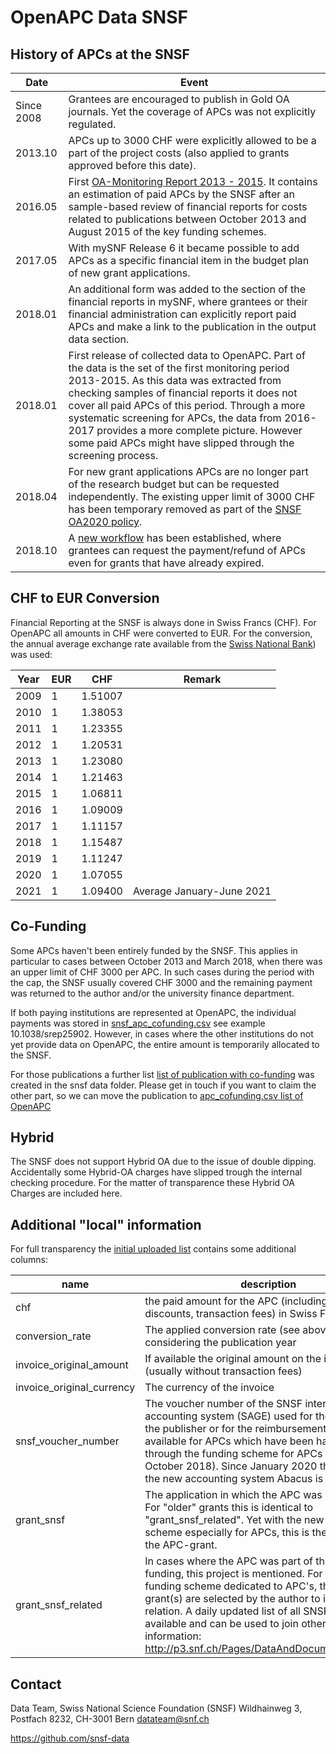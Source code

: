 

# OpenAPC Data SNSF

## History of APCs at the SNSF

| Date |Event  |
|--|--|
|Since 2008|Grantees are encouraged to publish in Gold OA journals. Yet the coverage of APCs was not explicitly regulated. |
|2013.10 |APCs up to 3000 CHF were explicitly allowed to be a part of the project costs (also applied to grants approved before this date).|
|2016.05 |First [OA-Monitoring Report 2013 - 2015](http://doi.org/10.5281/zenodo.584131). It contains an estimation of paid APCs by the SNSF after an sample-based review of financial reports for costs related to publications between October 2013 and August 2015 of the key funding schemes.
|2017.05 |With mySNF Release 6 it became possible to  add APCs as a specific financial item in the budget plan of new grant applications.
|2018.01| An additional form was added to the section of the financial reports in mySNF, where grantees or their financial administration can explicitly report paid APCs and make a link to the publication in the output data section.|
|2018.01|First release of collected data to OpenAPC. Part of the data is the set of the first monitoring period 2013-2015. As this data was extracted from checking samples of financial reports it does not cover all paid APCs of this period. Through a more systematic screening for APCs, the data from 2016-2017 provides a more complete picture. However some paid APCs might have slipped through the screening process.  |
|2018.04|For new grant applications APCs are no longer part of the research budget but can be requested independently. The existing upper limit of 3000 CHF has been temporary removed as part of the [SNSF OA2020 policy](http://www.snf.ch/en/theSNSF/research-policies/open-access/Pages/default.aspx#OA%202020%20Policy).|
|2018.10|A [new workflow](https://oa100.snf.ch/en/funding/journal-articles/) has been established, where grantees can request the payment/refund of APCs even for grants that have already expired.

## CHF to EUR Conversion

Financial Reporting at the SNSF is always done in Swiss Francs (CHF). For OpenAPC all amounts in CHF were converted to EUR. For the conversion, the annual average exchange rate available from the [Swiss National Bank](https://data.snb.ch/de/topics/ziredev#!/cube/devkua?fromDate=2010&toDate=2020&dimSel=D1(EUR1))) was used:

|Year|EUR|CHF|Remark|
|--|--|--|--|
|2009|1|1.51007||
|2010|1|1.38053||
|2011|1|1.23355||
|2012|1|1.20531||
|2013|1|1.23080||
|2014|1|1.21463||
|2015|1|1.06811||
|2016|1|1.09009||
|2017|1|1.11157||
|2018|1|1.15487||
|2019|1|1.11247||
|2020|1|1.07055||
|2021|1|1.09400|Average January-June 2021|

## Co-Funding

Some APCs haven't been entirely funded by the SNSF. This applies in particular to cases between October 2013 and March 2018, when there was an upper limit of CHF 3000 per APC. In such cases during the period with the cap, the SNSF usually covered CHF 3000 and the remaining payment was returned to the author and/or the university finance department.

If both paying institutions are represented at OpenAPC, the individual payments was stored in [snsf_apc_cofunding.csv](snsf_apc_cofunding.csv) see example 10.1038/srep25902. However, in cases where the other institutions do not yet provide data on OpenAPC, the entire amount is temporarily allocated to the SNSF.

For those publications a further list [list of publication with co-funding](snsf_apc_cofunding.csv) was created in the snsf data folder. Please get in touch if you want to claim the other part, so we can move the publication to [apc_cofunding.csv list of OpenAPC](https://github.com/OpenAPC/openapc-de/blob/master/data/apc_cofunding.csv)

## Hybrid

The SNSF does not support Hybrid  OA due to the issue of double dipping. Accidentally some Hybrid-OA charges have slipped trough the internal checking procedure. For the matter of transparence these Hybrid OA Charges are included here.

## Additional "local" information

For full transparency the [initial uploaded list](snsf_openapc.csv) contains some additional columns:

|name | description |
|--|--|
| chf | the paid amount for the APC (including VAT, discounts, transaction fees) in Swiss Francs|
| conversion_rate | The applied conversion rate (see above) considering the publication year|
| invoice_original_amount | If available the original amount on the invoice (usually without transaction fees)|
| invoice_original_currency | The currency of the invoice|
| snsf_voucher_number | The voucher number of the SNSF internal accounting system (SAGE) used for the payment to the publisher or for the reimbursement. Only available for APCs which have been handled through the funding scheme for APCs (since October 2018). Since January 2020 the number of the new accounting system Abacus is used. |
| grant_snsf |The application in which the APC was processed. For "older" grants this is identical to "grant_snsf_related". Yet with the new funding scheme especially for APCs, this is the number for the APC-grant.|
| grant_snsf_related | In cases where the APC was part of the project funding, this project is mentioned. For the new funding scheme dedicated to APC's, the related grant(s) are selected by the author to indicate the relation. A daily updated list of all SNSF projects is available and can be used to join other project information: http://p3.snf.ch/Pages/DataAndDocumentation.aspx |


## Contact

Data Team,
Swiss National Science Foundation (SNSF)
Wildhainweg 3, Postfach 8232, CH-3001 Bern
datateam@snf.ch

https://github.com/snsf-data
